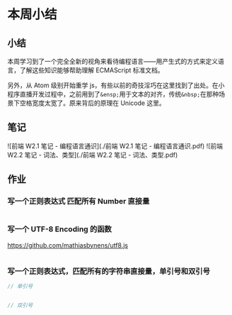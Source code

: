 # 本周小结

## 小结
本周学习到了一个完全全新的视角来看待编程语言——用产生式的方式来定义语言，了解这些知识能够帮助理解 ECMAScript 标准文档。

另外，从 Atom 级别开始重学 js，有些以前的奇技淫巧在这里找到了出处。在小程序直播开发过程中，之前用到了`&ensp;`用于文本的对齐，传统`&nbsp;`在那种场景下空格宽度太宽了。原来背后的原理在 Unicode 这里。

## 笔记
![前端 W2.1 笔记 - 编程语言通识](./前端 W2.1 笔记 - 编程语言通识.pdf)
![前端 W2.2 笔记 - 词法、类型](./前端 W2.2 笔记 - 词法、类型.pdf)

## 作业

### 写一个正则表达式 匹配所有 Number 直接量
```javascript

```

### 写一个 UTF-8 Encoding 的函数
https://github.com/mathiasbynens/utf8.js
```javascript

```


### 写一个正则表达式，匹配所有的字符串直接量，单引号和双引号

```javascript
// 单引号


// 双引号

```